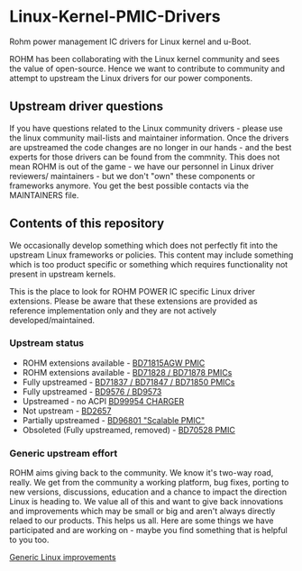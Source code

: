 # Linux-Kernel-PMIC-Drivers
Rohm power management IC drivers for Linux kernel and u-Boot.

ROHM has been collaborating with the Linux kernel community and sees
the value of open-source. Hence we want to contribute to community
and attempt to upstream the Linux drivers for our power components.

## Upstream driver questions
If you have questions related to the Linux community drivers - please
use the linux community mail-lists and maintainer information. Once the
drivers are upstreamed the code changes are no longer in our hands - and the
best experts for those drivers can be found from the commnity. This does not
mean ROHM is out of the game - we have our personnel in Linux driver reviewers/
maintainers - but we don't "own" these components or frameworks anymore. You
get the best possible contacts via the MAINTAINERS file.

## Contents of this repository
We occasionally develop something which does not perfectly fit into
the upstream Linux frameworks or policies. This content may include something
which is too product specific or something which requires functionality not
present in upstream kernels.

This is the place to look for ROHM POWER IC specific Linux driver extensions.
Please be aware that these extensions are provided as reference implementation
only and they are not actively developed/maintained.

### Upstream status
* ROHM extensions available - [BD71815AGW PMIC](https://github.com/RohmSemiconductor/Linux-Kernel-PMIC-Drivers/tree/master/BD71815)
* ROHM extensions available - [BD71828 / BD71878 PMICs](https://github.com/RohmSemiconductor/Linux-Kernel-PMIC-Drivers/tree/master/BD71828)
* Fully upstreamed - [BD71837 / BD71847 / BD71850 PMICs](https://github.com/RohmSemiconductor/Linux-Kernel-PMIC-Drivers/tree/master/BD718XX)
* Fully upstreamed - [BD9576 / BD9573](https://github.com/RohmSemiconductor/Linux-Kernel-PMIC-Drivers/tree/master/BD957XMUF)
* Upstreamed - no ACPI [BD99954 CHARGER](https://github.com/RohmSemiconductor/Linux-Kernel-PMIC-Drivers/tree/master/BD99954)
* Not upstream - [BD2657](https://github.com/RohmSemiconductor/Linux-Kernel-PMIC-Drivers/tree/master/BD2657)
* Partially upstreamed - [BD96801 "Scalable PMIC"](https://github.com/RohmSemiconductor/Linux-Kernel-PMIC-Drivers/tree/master/BD96801)
* Obsoleted (Fully upstreamed, removed) - [BD70528 PMIC](https://github.com/RohmSemiconductor/Linux-Kernel-PMIC-Drivers/tree/master/BD70528)

### Generic upstream effort
ROHM aims giving back to the community. We know it's two-way road, really. We get
from the community a working platform, bug fixes, porting to new versions,
discussions, education and a chance to impact the direction Linux is heading
to. We value all of this and want to give back innovations and improvements
which may be small or big and aren't always directly relaed to our products.
This helps us all. Here are some things we have participated and are working
on - maybe you find something that is helpful to you too.

[Generic Linux improvements](generic-linux-improvements/)
